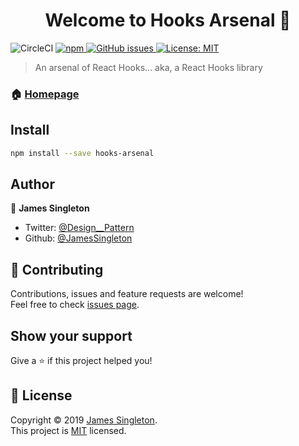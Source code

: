 <h1 align="center">Welcome to Hooks Arsenal 👋</h1>
<p>
  <img alt="CircleCI" src="https://img.shields.io/circleci/build/github/JamesSingleton/hooks-arsenal">
  <a href="https://www.npmjs.com/package/hooks-arsenal">
    <img alt="npm" src="https://img.shields.io/npm/v/hooks-arsenal">
  </a>
  <a href="https://github.com/JamesSingleton/hooks-arsenal/issues">
    <img alt="GitHub issues" src="https://img.shields.io/github/issues/JamesSingleton/hooks-arsenal">
  </a>
  <a href="https://github.com/JamesSingleton/hooks-arsenal/blob/master/LICENSE" target="_blank">
    <img alt="License: MIT" src="https://img.shields.io/github/license/JamesSingleton/hooks-arsenal" />
  </a>
</p>

> An arsenal of React Hooks... aka, a React Hooks library

### 🏠 [Homepage](https://github.com/JamesSingleton/hooks-arsenal#readme)

## Install

```sh
npm install --save hooks-arsenal
```

## Author

👤 **James Singleton**

* Twitter: [@Design__Pattern](https://twitter.com/Design__Pattern)
* Github: [@JamesSingleton](https://github.com/JamesSingleton)

## 🤝 Contributing

Contributions, issues and feature requests are welcome!<br />Feel free to check [issues page](https://github.com/JamesSingleton/hooks-arsenal/issues).

## Show your support

Give a ⭐️ if this project helped you!

## 📝 License

Copyright © 2019 [James Singleton](https://github.com/JamesSingleton).<br />
This project is [MIT](https://github.com/JamesSingleton/hooks-arsenal/blob/master/LICENSE) licensed.

